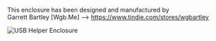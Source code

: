 This enclosure has been designed and manufactured by  
Garrett Bartley [Wgb.Me] --> https://www.tindie.com/stores/wgbartley 

![USB Helper Enclosure](/sitsf3o6.jpg)
